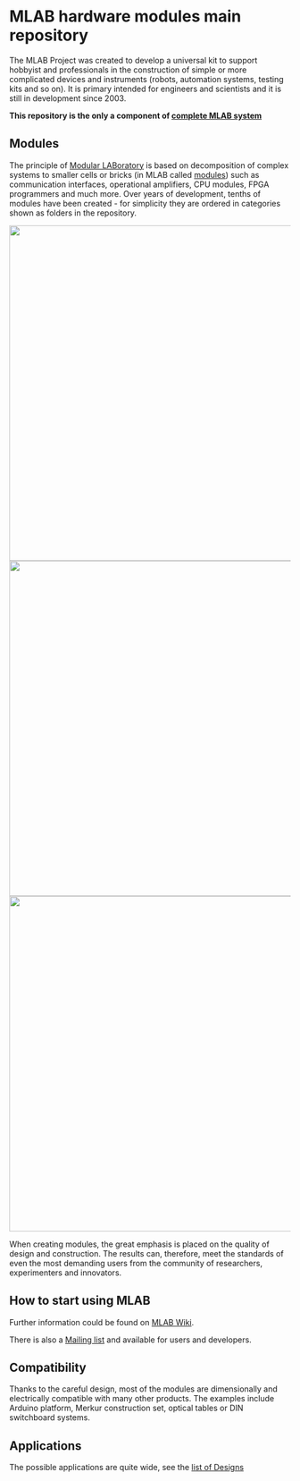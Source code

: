 # MLAB hardware modules main repository
The MLAB Project was created to develop a universal kit to support hobbyist and professionals in the construction of simple or more complicated devices and instruments (robots, automation systems, testing kits and so on). It is primary intended for engineers and scientists and it is still in development since 2003.


**This repository is the only a component of [complete MLAB system](http://www.mlab.cz/)** 

## Modules

The principle of [Modular LABoratory](http://www.mlab.cz) is based on decomposition of complex systems to smaller cells or bricks (in MLAB called [modules](http://wiki.mlab.cz/doku.php?id=en:moduly)) such as communication interfaces, operational amplifiers, CPU modules, FPGA programmers and much more. Over years of development, tenths of modules have been created - for simplicity they are ordered in categories shown as folders in the repository. 

<img src="https://raw.githubusercontent.com/MLAB-project/Modules/master/MCU_CPU/AVR/AT32TQ14401A/DOC/SRC/img/AT32TQ14401A_Big.png" width="600" />
<img src="http://wiki.mlab.cz/lib/exe/fetch.php?media=cs:sdr:sdrx01b_setup.jpg" width="600" />
<img src="https://raw.githubusercontent.com/MLAB-project/Modules/master/mechanical/AWSCREEN01A/DOC/SRC/img/DSC06569.JPG" width="600" />


When creating modules, the great emphasis is placed on the quality of design and construction. The results can, therefore, meet the standards of even the most demanding users from the community of researchers, experimenters and innovators.

## How to start using MLAB

Further information could be found on [MLAB Wiki](http://wiki.mlab.cz/).

There is also a [Mailing list](https://groups.google.com/forum/#!forum/mlab-users) and available for users and developers.

## Compatibility

Thanks to the careful design, most of the modules are dimensionally and electrically compatible with many other products. The examples include Arduino platform, Merkur construction set, optical tables or DIN switchboard systems.


## Applications

The possible applications are quite wide, see the [list of Designs](http://www.mlab.cz/Server/GenIndex/GenIndex.php?path=%2FDesigns&lang=en)










